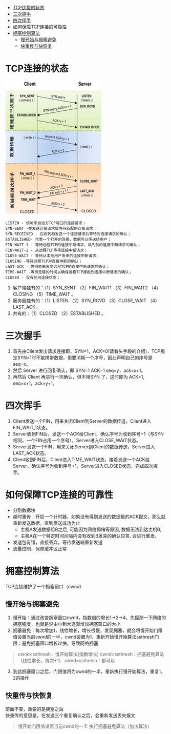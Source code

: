 
<!-- @import "[TOC]" {cmd="toc" depthFrom=1 depthTo=6 orderedList=false} -->
<!-- code_chunk_output -->

* [TCP连接的状态](#tcp连接的状态)
* [三次握手](#三次握手)
* [四次挥手](#四次挥手)
* [如何保障TCP连接的可靠性](#如何保障tcp连接的可靠性)
* [拥塞控制算法](#拥塞控制算法)
	* [慢开始与拥塞避免](#慢开始与拥塞避免)
	* [快重传与快恢复](#快重传与快恢复)

<!-- /code_chunk_output -->

# TCP连接的状态
<img src = assets/markdown-img-paste-20181009173627542.png width = 300>

```
LISTEN - 侦听来自远方TCP端口的连接请求；
SYN-SENT -在发送连接请求后等待匹配的连接请求；
SYN-RECEIVED - 在收到和发送一个连接请求后等待对连接请求的确认；
ESTABLISHED- 代表一个打开的连接，数据可以传送给用户；
FIN-WAIT-1 - 等待远程TCP的连接中断请求，或先前的连接中断请求的确认；
FIN-WAIT-2 - 从远程TCP等待连接中断请求；
CLOSE-WAIT - 等待从本地用户发来的连接中断请求；
CLOSING -等待远程TCP对连接中断的确认；
LAST-ACK - 等待原来发向远程TCP的连接中断请求的确认；
TIME-WAIT -等待足够的时间以确保远程TCP接收到连接中断请求的确认；
CLOSED - 没有任何连接状态；
```

1. 客户端独有的：（1）SYN_SENT （2）FIN_WAIT1 （3）FIN_WAIT2 （4）CLOSING （5）TIME_WAIT 。
2. 服务器独有的：（1）LISTEN （2）SYN_RCVD （3）CLOSE_WAIT （4）LAST_ACK 。
3. 共有的：（1）CLOSED （2）ESTABLISHED 。
# 三次握手
1. 首先由Client发出请求连接即，SYN=1，ACK=0(请看头字段的介绍)，TCP规定SYN=1时不能携带数据，但要消耗一个序号，因此声明自己的序号是 seq=x。
2. 然后 Server 进行回复确认，即 SYN=1 ACK=1 seq=y，ack=x+1。
3. 再然后 Client 再进行一次确认，但不用SYN 了，这时即为 ACK=1, seq=x+1，ack=y+1。

# 四次挥手
1. Client发送一个FIN，用来关闭Client到Server的数据传送，Client进入FIN_WAIT_1状态。
2. Server收到FIN后，发送一个ACK给Client，确认序号为收到序号+1（与SYN相同，一个FIN占用一个序号），Server进入CLOSE_WAIT状态。
3. Server发送一个FIN，用来关闭Server到Client的数据传送，Server进入LAST_ACK状态。
4. Client收到FIN后，Client进入TIME_WAIT状态，接着发送一个ACK给Server，确认序号为收到序号+1，Server进入CLOSED状态，完成四次挥手。

# 如何保障TCP连接的可靠性
- 分割数据块
- 超时重传：开启一个计时器，如果没有得到发送的数据报的ACK报文，那么就重新发送数据，直到发送成功为止
	- 主机A发送数据给B之后, 可能因为网络拥堵等原因, 数据无法到达主机B;
	- 主机A在一个特定时间间隔内没有收到B发来的确认应答, 会进行重发。
- 发送包有错，直接丢弃，等待发送端重新发送
- 流量控制，保障缓冲区正常

# 拥塞控制算法
TCP连接维护了一个拥塞窗口（cwnd）

## 慢开始与拥塞避免
1. 慢开始：通过改变拥塞窗口cwnd，指数倍的增长1->2->4，先探测一下网络的拥塞程度，也就是说由小到大逐渐增加拥塞窗口的大小
2. 拥塞避免：每次增加1，线性增长，增长很慢，发现拥塞，就会将慢开始门限值设置当前cwnd的一半，cwnd设置为1，重新开始慢开始算法ssthresh门限：避免拥塞窗口增长过快，导致网络拥塞
> cwnd<ssthresh：慢开始算法(指数增长)
> cwnd>ssthresh：拥塞避免算法（线性增长，每次+1）
> cwnd=ssthresh：都可以

3. 到达拥塞窗口之后，门限值将为cwnd的一半，重新执行慢开始算法，重复1，2的操作

## 快重传与快恢复
前面不变，重要的是拥塞之后  
快重传的意思是，在发送三个重复确认之后，会重新发送丢失报文  
> 慢开始门限值设置当前cwnd的一半
> 执行拥塞避免算法（加法算法）
